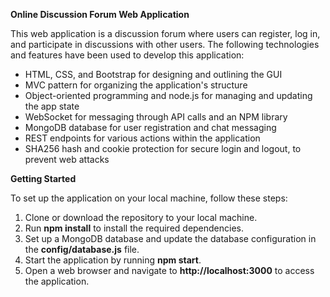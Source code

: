 **Online Discussion Forum Web Application**

This web application is a discussion forum where users can register, log in, and participate in discussions with other users. The following technologies and features have been used to develop this application:

- HTML, CSS, and Bootstrap for designing and outlining the GUI
- MVC pattern for organizing the application's structure
- Object-oriented programming and node.js for managing and updating the app state
- WebSocket for messaging through API calls and an NPM library
- MongoDB database for user registration and chat messaging
- REST endpoints for various actions within the application
- SHA256 hash and cookie protection for secure login and logout, to prevent web attacks

**Getting Started**

To set up the application on your local machine, follow these steps:

1. Clone or download the repository to your local machine.
2. Run **npm install** to install the required dependencies.
3. Set up a MongoDB database and update the database configuration in the **config/database.js** file.
4. Start the application by running **npm start**.
5. Open a web browser and navigate to **http://localhost:3000** to access the application.
